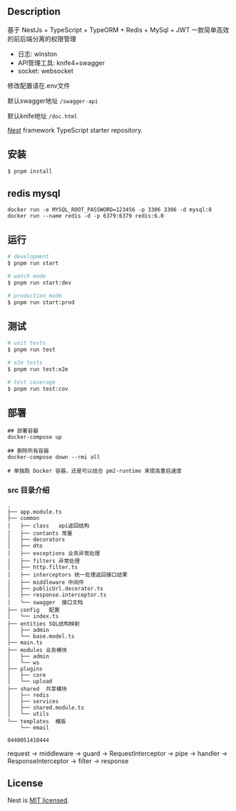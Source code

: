## Description
基于 NestJs + TypeScript + TypeORM + Redis + MySql + JWT 一款简单高效的前后端分离的权限管理

- 日志: winston
- API管理工具: knife4+swagger
- socket: websocket

修改配置请在.env文件

默认swagger地址
`/swagger-api`

默认knife地址
`/doc.html`

[Nest](https://github.com/nestjs/nest) framework TypeScript starter repository.

## 安装

```bash
$ pnpm install
```
## redis mysql
`docker run -e MYSQL_ROOT_PASSWORD=123456 -p 3306 3306 -d mysql:8`
`docker run --name redis -d -p 6379:6379 redis:6.0`

## 运行

```bash
# development
$ pnpm run start

# watch mode
$ pnpm run start:dev

# production mode
$ pnpm run start:prod
```

## 测试

```bash
# unit tests
$ pnpm run test

# e2e tests
$ pnpm run test:e2e

# test coverage
$ pnpm run test:cov
```

## 部署
```shell
## 部署容器
docker-compose up

## 删除所有容器
docker-compose down --rmi all

# 单独跑 Docker 容器，还是可以结合 pm2-runtime 来提高重启速度
```


### src 目录介绍
```
.
├── app.module.ts
├── common
│   ├── class   api返回结构
│   ├── contants 常量
│   ├── decorators 
│   ├── dto
│   ├── exceptions 业务异常处理
│   ├── filters 异常处理
│   ├── http.filter.ts
│   ├── interceptors 统一处理返回接口结果
│   ├── middleware 中间件
│   ├── publicUrl.decorator.ts
│   ├── response.interceptor.ts
│   └── swagger  接口文档
├── config   配置
│   └── index.ts
├── entities SQL结构映射
│   ├── admin
│   └── base.model.ts
├── main.ts
├── modules 业务模块
│   ├── admin
│   └── ws
├── plugins
│   ├── core
│   └── upload
├── shared  共享模块
│   ├── redis
│   ├── services
│   ├── shared.module.ts
│   └── utils
└── templates  模版
    └── email
```

`0440051410444`

request -> middleware -> guard -> RequestInterceptor -> pipe ->  handler -> ResponseInterceptor -> filter -> response

## License

Nest is [MIT licensed](LICENSE).
